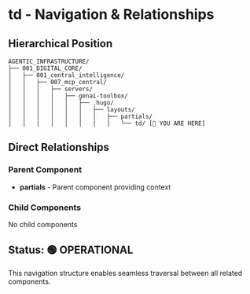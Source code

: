 # td - Navigation & Relationships

## Hierarchical Position

```
AGENTIC_INFRASTRUCTURE/
├── 001_DIGITAL_CORE/
│   ├── 001_central_intelligence/
│   │   ├── 007_mcp_central/
│   │   │   ├── servers/
│   │   │   │   ├── genai-toolbox/
│   │   │   │   │   ├── .hugo/
│   │   │   │   │   │   ├── layouts/
│   │   │   │   │   │   │   ├── partials/
│   │   │   │   │   │   │   │   └── td/ [📍 YOU ARE HERE]

```

## Direct Relationships

### Parent Component
- **partials** - Parent component providing context

### Child Components
No child components

## Status: 🟢 OPERATIONAL

This navigation structure enables seamless traversal between all related components.
